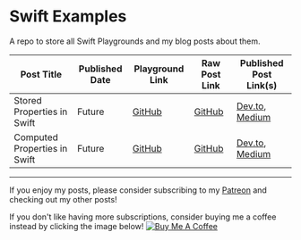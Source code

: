 # Swift Examples

A repo to store all Swift Playgrounds and my blog posts about them.

| Post Title | Published Date | Playground Link | Raw Post Link | Published Post Link(s) |
| ---------- | -------------- | --------------- | ------------- | ------------------- |
| Stored Properties in Swift | Future | [GitHub](https://github.com/maeganjwilson/swift-examples/tree/master/Playgrounds/StoredProperties.playground) | [GitHub](https://github.com/maeganjwilson/swift-examples/blob/master/Posts/StoredProperties.md) | [Dev.to](https://dev.to/maeganwilson_), [Medium](https://medium.com/@maeganwilson_/stored-properties-in-swift-143267881604) |
| Computed Properties in Swift | Future | [GitHub](https://github.com/maeganjwilson/swift-examples/tree/master/Playgrounds/ComputedProperties.playground) | [GitHub](https://github.com/maeganjwilson/swift-examples/blob/master/Posts/ComputedProperties.md) | [Dev.to](https://dev.to/maeganwilson_), [Medium](https://medium.com/@maeganwilson_) |

---

If you enjoy my posts, please consider subscribing to my [Patreon](https://www.patreon.com/maeganwilson_) and checking out my other posts!

If you don't like having more subscriptions, consider buying me a coffee instead by clicking the image below! <a href="https://www.buymeacoffee.com/appsbymw" target="_blank"><img src="https://bmc-cdn.nyc3.digitaloceanspaces.com/BMC-button-images/custom_images/orange_img.png" alt="Buy Me A Coffee" style="height: auto !important;width: auto !important;" ></a>
